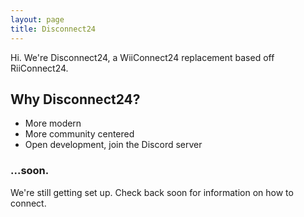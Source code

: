 ```yaml
---
layout: page
title: Disconnect24
---
```

Hi. We're Disconnect24, a WiiConnect24 replacement based off RiiConnect24.

## Why Disconnect24?

- More modern
- More community centered
- Open development, join the Discord server

### ...soon.

We're still getting set up. Check back soon for information on how to connect.
